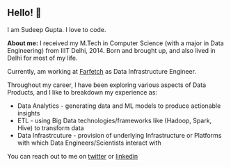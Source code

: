 ## Hello! 👋

I am Sudeep Gupta. I love to code.

**About me:** I received my M.Tech in Computer Science (with a major in Data Engineering) from IIIT Delhi, 2014. Born and brought up, and also lived in Delhi for most of my life.

Currently, am working at [Farfetch](https://www.farfetch.com) as Data Infrastructure Engineer.

Throughout my career, I have been exploring various aspects of Data Products, and I like to breakdown my experience as:

- Data Analytics - generating data and ML models to produce actionable insights
- ETL - using Big Data technologies/frameworks like (Hadoop, Spark, Hive) to transform data 
- Data Infrastrcuture - provision of underlying Infrastructure or Platforms with which Data Engineers/Scientists interact with

You can reach out to me on [twitter](https://twitter.com/sudeepgupta90) or [linkedin](https://www.linkedin.com/in/sudeepgupta90/)
